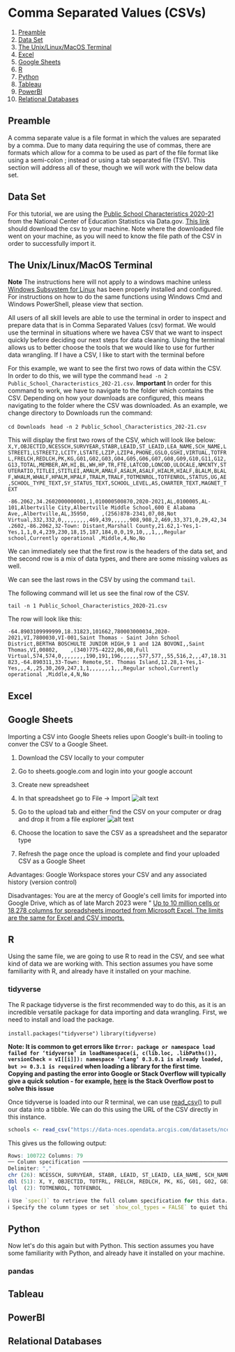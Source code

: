 # Comma Separated Values (CSVs)

1. [Preamble](https://github.com/twhay/data-wrangling-toolkit/blob/master/csv/index.md#preamble)
2. [Data Set](https://github.com/twhay/data-wrangling-toolkit/blob/master/csv/index.md#data-set)
3. [The Unix/Linux/MacOS Terminal](https://github.com/twhay/data-wrangling-toolkit/blob/master/csv/index.md#the-unixlinuxmacos-terminal)
4. [Excel](https://github.com/twhay/data-wrangling-toolkit/blob/master/csv/index.md#excel)
5. [Google Sheets](https://github.com/twhay/data-wrangling-toolkit/blob/master/csv/index.md#excel)
6. [R](https://github.com/twhay/data-wrangling-toolkit/blob/master/csv/index.md#r)
7. [Python](https://github.com/twhay/data-wrangling-toolkit/blob/master/csv/index.md#python)
8. [Tableau](https://github.com/twhay/data-wrangling-toolkit/blob/master/csv/index.md#tableau)
9. [PowerBI](https://github.com/twhay/data-wrangling-toolkit/blob/master/csv/index.md#powerbi)
10. [Relational Databases](https://github.com/twhay/data-wrangling-toolkit/blob/master/csv/index.md#relational-databases)

## Preamble

A comma separate value is a file format in which the values are separated by a comma. Due to many data requiring the use of commas, there are formats which allow for a comma to be used as part of the file format like using a semi-colon ; instead or using a tab separated file (TSV). This section will address all of these, though we will work with the below data set.

## Data Set

For this tutorial, we are using the [Public School Characteristics 2020-21](https://catalog.data.gov/dataset/public-school-characteristics-2020-21) from the National Center of Education Statistics via Data.gov. [This link](https://data-nces.opendata.arcgis.com/datasets/nces::public-school-characteristics-2020-21.csv?outSR=%7B%22latestWkid%22%3A4326%2C%22wkid%22%3A4326%7D) should download the csv to your machine. Note where the downloaded file went on your machine, as you will need to know the file path of the CSV in order to successfully import it.

## The Unix/Linux/MacOS Terminal

**Note** The instructions here will not apply to a windows machine unless [Windows Subsystem for Linux](https://learn.microsoft.com/en-us/windows/wsl/install) has been properly installed and configured. For instructions on how to do the same functions using Windows Cmd and Windows PowerShell, please view that section.


All users of all skill levels are able to use the terminal in order to inspect and prepare data that is in Comma Separated Values (csv) format. We would use the terminal in situations where we havea CSV that we want to inspect quickly before deciding our next steps for data cleaning. Using the terminal allows us to better choose the tools that we would like to use for further data wrangling. If I have a CSV, I like to start with the terminal before 

For this example, we want to see the first two rows of data within the CSV. In order to do this, we will type the command ```head -n 2 Public_School_Characteristics_202-21.csv```. **Important** In order for this command to work, we have to navigate to the folder which contains the CSV. Depending on how your downloads are configured, this means navigating to the folder where the CSV was downloaded.  As an example, we change directory to Downloads run the command:

```cd Downloads```
``` head -n 2 Public_School_Characteristics_202-21.csv```

This will display the first two rows of the CSV, which will look like below:
```X,Y,OBJECTID,NCESSCH,SURVYEAR,STABR,LEAID,ST_LEAID,LEA_NAME,SCH_NAME,LSTREET1,LSTREET2,LCITY,LSTATE,LZIP,LZIP4,PHONE,GSLO,GSHI,VIRTUAL,TOTFRL,FRELCH,REDLCH,PK,KG,G01,G02,G03,G04,G05,G06,G07,G08,G09,G10,G11,G12,G13,TOTAL,MEMBER,AM,HI,BL,WH,HP,TR,FTE,LATCOD,LONCOD,ULOCALE,NMCNTY,STUTERATIO,TITLEI,STITLEI,AMALM,AMALF,ASALM,ASALF,HIALM,HIALF,BLALM,BLALF,WHALM,WHALF,HPALM,HPALF,TRALM,TRALF,TOTMENROL,TOTFENROL,STATUS,UG,AE,SCHOOL_TYPE_TEXT,SY_STATUS_TEXT,SCHOOL_LEVEL,AS,CHARTER_TEXT,MAGNET_TEXT```

```-86.2062,34.2602000000001,1,010000500870,2020-2021,AL,0100005,AL-101,Albertville City,Albertville Middle School,600 E Alabama Ave,,Albertville,AL,35950,    ,(256)878-2341,07,08,Not Virtual,332,332,0,,,,,,,,,469,439,,,,,,908,908,2,469,33,371,0,29,42,34.2602,-86.2062,32-Town: Distant,Marshall County,21.62,1-Yes,1-Yes,1,1,0,4,239,230,18,15,187,184,0,0,19,10,,,1,,,Regular school,Currently operational ,Middle,4,No,No```

We can immediately see that the first row is the headers of the data set, and the second row is a mix of data types, and there are some missing values as well.

We can see the last rows in the CSV by using the command ```tail```.

The following command will let us see the final row of the CSV.

```tail -n 1 Public_School_Characteristics_2020-21.csv```

The row will look like this:

```-64.8903109999999,18.31823,101662,780003000034,2020-2021,VI,7800030,VI-001,Saint Thomas - Saint John School District,BERTHA BOSCHULTE JUNIOR HIGH,9 1 and 12A BOVONI,,Saint Thomas,VI,00802,    ,(340)775-4222,06,08,Full Virtual,574,574,0,,,,,,,,190,191,196,,,,,,577,577,,55,516,2,,,47,18.31823,-64.890311,33-Town: Remote,St. Thomas Island,12.28,1-Yes,1-Yes,,,4,,25,30,269,247,1,1,,,,,,,1,,,Regular school,Currently operational ,Middle,4,N,No```

## Excel

## Google Sheets

Importing a CSV into Google Sheets relies upon Google's built-in tooling to conver the CSV to a Google Sheet.

1. Download the CSV locally to your computer
2. Go to sheets.google.com and login into your google account
3. Create new spreadsheet
4. In that spreadsheet go to File -> Import ![alt text](https://github.com/twhay/data-wrangling-toolkit/blob/master/csv/images/google-sheets-file-menu-import.png|width=100px "Google Sheets File Menu clicking on the Import menu" )

5. Go to the upload tab and either find the CSV on your computer or drag and drop it from a file explorer ![alt text](https://github.com/twhay/data-wrangling-toolkit/blob/master/csv/images/google-sheets-import-upload.png "Google Sheets Import Upload browser" )
6. Choose the location to save the CSV as a spreadsheet and the separator type
7. Refresh the page once the upload is complete and find your uploaded CSV as a Google Sheet

Advantages: Google Workspace stores your CSV and any associated history (version control)

Disadvantages: You are at the mercy of Google's cell limits for imported into Google Drive, which as of late March 2023 were " [Up to 10 million cells or 18,278 columns for spreadsheets imported from Microsoft Excel. The limits are the same for Excel and CSV imports.](https://support.google.com/drive/answer/37603)

## R

Using the same file, we are going to use R to read in the CSV, and see what kind of data we are working with. This section assumes you have some familiarity with R, and already have it installed on your machine.

### tidyverse

The R package tidyverse is the first recommended way to do this, as it is an incredible versatile package for data importing and data wrangling. First, we need to install and load the package.

```install.packages("tidyverse")```
```library(tidyverse)```

**Note: It is common to get errors like 
```Error: package or namespace load failed for ‘tidyverse’ in loadNamespace(i, c(lib.loc, .libPaths()), versionCheck = vI[[i]]): namespace ‘rlang’ 0.3.0.1 is already loaded, but >= 0.3.1 is required```
when loading a library for the first time. Copying and pasting the error into Google or Stack Overflow will typically give a quick solution - for example, [here](https://stackoverflow.com/questions/55415631/error-package-or-namespace-load-failed-for-tidyverse-in-loadnamespace) is the Stack Overflow post to solve this issue**

Once tidyverse is loaded into our R terminal, we can use [read_csv()](https://readr.tidyverse.org/reference/read_delim.html) to pull our data into a tibble. We can do this using the URL of the CSV directly in this instance.

```r
schools <- read_csv("https://data-nces.opendata.arcgis.com/datasets/nces::public-school-characteristics-2020-21.csv?outSR=%7B%22latestWkid%22%3A4326%2C%22wkid%22%3A4326%7D")
```

This gives us the following output:

```r
Rows: 100722 Columns: 79
── Column specification ─────────────────────────────────────────────────────────────────────────────────
Delimiter: ","
chr (26): NCESSCH, SURVYEAR, STABR, LEAID, ST_LEAID, LEA_NAME, SCH_NAME, LST...
dbl (51): X, Y, OBJECTID, TOTFRL, FRELCH, REDLCH, PK, KG, G01, G02, G03, G04...
lgl  (2): TOTMENROL, TOTFENROL

ℹ Use `spec()` to retrieve the full column specification for this data.
ℹ Specify the column types or set `show_col_types = FALSE` to quiet this message.
```

## Python

Now let's do this again but with Python. This section assumes you have some familiarity with Python, and already have it installed on your machine.

### pandas 

## Tableau
## PowerBI
## Relational Databases